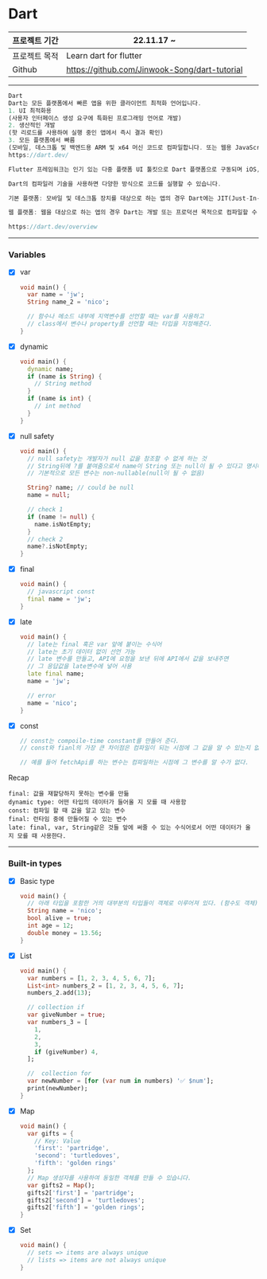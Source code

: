 # Dart

| 프로젝트 기간 | 22.11.17 ~                                    |
| ------------- | --------------------------------------------- |
| 프로젝트 목적 | Learn dart for flutter                        |
| Github        | https://github.com/Jinwook-Song/dart-tutorial |

---

```dart
Dart
Dart는 모든 플랫폼에서 빠른 앱을 위한 클라이언트 최적화 언어입니다.
1. UI 최적화용
(사용자 인터페이스 생성 요구에 특화된 프로그래밍 언어로 개발)
2. 생산적인 개발
(핫 리로드를 사용하여 실행 중인 앱에서 즉시 결과 확인)
3. 모든 플랫폼에서 빠름
(모바일, 데스크톱 및 백엔드용 ARM 및 x64 머신 코드로 컴파일합니다. 또는 웹용 JavaScript로 컴파일)
https://dart.dev/

Flutter 프레임워크는 인기 있는 다중 플랫폼 UI 툴킷으로 Dart 플랫폼으로 구동되며 iOS, Android, macOS, Windows, Linux 및 웹에서 실행되는 UI 경험을 빌드하기 위한 도구 및 UI 라이브러리를 제공합니다.
```

```dart
Dart의 컴파일러 기술을 사용하면 다양한 방식으로 코드를 실행할 수 있습니다.

기본 플랫폼: 모바일 및 데스크톱 장치를 대상으로 하는 앱의 경우 Dart에는 JIT(Just-In-Time) 컴파일 기능이 있는 Dart VM과 기계 코드 생성을 위한 AOT(Ahead-of-Time) 컴파일러가 모두 포함되어 있습니다.

웹 플랫폼: 웹을 대상으로 하는 앱의 경우 Dart는 개발 또는 프로덕션 목적으로 컴파일할 수 있습니다. 웹 컴파일러는 Dart를 JavaScript로 변환합니다.

https://dart.dev/overview
```

---

### Variables

- [x] var

  ```dart
  void main() {
    var name = 'jw';
    String name_2 = 'nico';

    // 함수나 메소드 내부에 지역변수를 선언할 때는 var를 사용하고
    // class에서 변수나 property를 선언할 때는 타입을 지정해준다.
  }
  ```

- [x] dynamic
  ```dart
  void main() {
    dynamic name;
    if (name is String) {
      // String method
    }
    if (name is int) {
      // int method
    }
  }
  ```
- [x] null safety

  ```dart
  void main() {
    // null safety는 개발자가 null 값을 참조할 수 없게 하는 것
    // String뒤에 ?를 붙여줌으로서 name이 String 또는 null이 될 수 있다고 명시해준 것
    // 기본적으로 모든 변수는 non-nullable(null이 될 수 없음)

    String? name; // could be null
    name = null;

    // check 1
    if (name != null) {
      name.isNotEmpty;
    }
    // check 2
    name?.isNotEmpty;
  }
  ```

- [x] final
  ```dart
  void main() {
    // javascript const
    final name = 'jw';
  }
  ```
- [x] late

  ```dart
  void main() {
    // late는 final 혹은 var 앞에 붙이는 수식어
    // late는 초기 데이터 없이 선언 가능
    // late 변수를 만들고, API에 요청을 보낸 뒤에 API에서 값을 보내주면
    // 그 응답값을 late변수에 넣어 사용
    late final name;
    name = 'jw';

    // error
    name = 'nico';
  }
  ```

- [x] const

  ```dart
  // const는 compoile-time constant를 만들어 준다.
  // const와 fianl의 가장 큰 차이점은 컴파일이 되는 시점에 그 값을 알 수 있는지 없는지의 차이다.

  // 예를 들어 fetchApi를 하는 변수는 컴파일하는 시점에 그 변수를 알 수가 없다.
  ```

Recap

```
final: 값을 재할당하지 못하는 변수를 만듦
dynamic type: 어떤 타입의 데이터가 들어올 지 모를 때 사용함
const: 컴파일 할 때 값을 알고 있는 변수
final: 런타임 중에 만들어질 수 있는 변수
late: final, var, String같은 것들 앞에 써줄 수 있는 수식어로서 어떤 데이터가 올 지 모를 때 사용한다.
```

---

### Built-in types

- [x] Basic type
  ```dart
  void main() {
    // 아래 타입을 포함한 거의 대부분의 타입들이 객체로 이루어져 있다. (함수도 객체)
    String name = 'nico';
    bool alive = true;
    int age = 12;
    double money = 13.56;
  }
  ```
- [x] List
  ```dart
  void main() {
    var numbers = [1, 2, 3, 4, 5, 6, 7];
    List<int> numbers_2 = [1, 2, 3, 4, 5, 6, 7];
    numbers_2.add(13);

    // collection if
    var giveNumber = true;
    var numbers_3 = [
      1,
      2,
      3,
      if (giveNumber) 4,
    ];

    //  collection for
    var newNumber = [for (var num in numbers) '✅ $num'];
    print(newNumber);
  }
  ```
- [x] Map
  ```dart
  void main() {
    var gifts = {
      // Key: Value
      'first': 'partridge',
      'second': 'turtledoves',
      'fifth': 'golden rings'
    };
    // Map 생성자를 사용하여 동일한 객체를 만들 수 있습니다.
    var gifts2 = Map();
    gifts2['first'] = 'partridge';
    gifts2['second'] = 'turtledoves';
    gifts2['fifth'] = 'golden rings';
  }
  ```
- [x] Set
  ```dart
  void main() {
    // sets => items are always unique
    // lists => items are not always unique
  }
  ```
